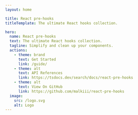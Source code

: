 ```yaml
---
layout: home

title: React pre-hooks
titleTemplate: The ultimate React hooks collection.

hero:
  name: React pre-hooks
  text: The ultimate React hooks collection.
  tagline: Simplify and clean up your components.
  actions:
    - theme: brand
      text: Get Started
      link: /guide/
    - theme: alt
      text: API References
      link: https://tsdocs.dev/search/docs/react-pre-hooks
    - theme: alt
      text: View On GitHub
      link: https://github.com/malkiii/react-pre-hooks
  image:
    src: /logo.svg
    alt: Logo
---
```

